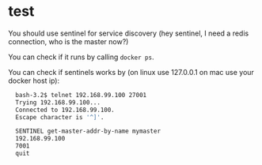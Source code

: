 # test

You should use sentinel for service discovery (hey sentinel, I need a redis connection, who is the master now?)

You can check if it runs by calling `docker ps`.

You can check if sentinels works by (on linux use 127.0.0.1 on mac use your docker host ip):

``` bash
  bash-3.2$ telnet 192.168.99.100 27001
  Trying 192.168.99.100...
  Connected to 192.168.99.100.
  Escape character is '^]'.

  SENTINEL get-master-addr-by-name mymaster
  192.168.99.100
  7001
  quit
```

